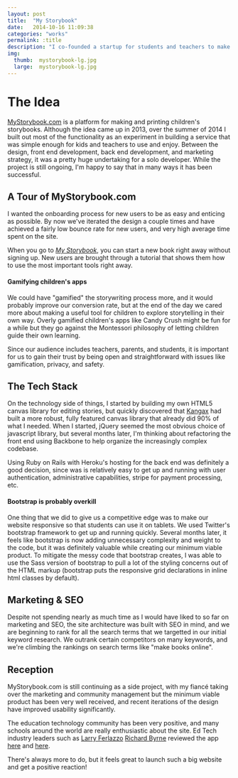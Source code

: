 ```yaml
---
layout: post
title:  "My Storybook"
date:   2014-10-16 11:09:38
categories: "works"
permalink: :title
description: "I co-founded a startup for students and teachers to make and print their own storybooks. It has been a great learning experience to design, develop, and market our feature-rich book making tool."
img:
  thumb:  mystorybook-lg.jpg
  large:  mystorybook-lg.jpg
---
```


# The Idea

[MyStorybook.com](https://mystorybook.com) is a platform for making and printing children's storybooks. Although the idea came up in 2013, over the summer of 2014 I built out most of the functionality as an experiment in building a service that was simple enough for kids and teachers to use and enjoy. Between the design, front end development, back end development, and marketing strategy, it was a pretty huge undertaking for a solo developer. While the project is still ongoing, I'm happy to say that in many ways it has been successful.

## A Tour of MyStorybook.com


I wanted the onboarding process for new users to be as easy and enticing as possible. By now we've iterated the design a couple times and have achieved a fairly low bounce rate for new users, and very high average time spent on the site.

When you go to [*My Storybook*](https://www.mystorybook.com/books/new/), you can start a new book right away without signing up. New users are brought through a tutorial that shows them how to use the most important tools right away. 

#### Gamifying children's apps

We could have "gamified" the storywriting process more, and it would probably improve our conversion rate, but at the end of the day we cared more about making a useful tool for children to explore storytelling in their own way. Overly gamified children's apps like Candy Crush might be fun for a while but they go against the Montessori philosophy of letting children guide their own learning. 

Since our audience includes teachers, parents, and students, it is important for us to gain their trust by being open and straightforward with issues like gamification, privacy, and safety.

## The Tech Stack

On the technology side of things, I started by building my own HTML5 canvas library for editing stories, but quickly discovered that [Kangax](https://twitter.com/kangax) had built a more robust, fully featured canvas library that already did 90% of what I needed. When I started, jQuery seemed the most obvious choice of javascript library, but several months later, I'm thinking about refactoring the front end using Backbone to help organize the increasingly complex codebase.

Using Ruby on Rails with Heroku's hosting for the back end was definitely a good decision, since was is relatively easy to get up and running with user authentication, administrative capabilities, stripe for payment processing, etc. 

#### Bootstrap is probably overkill

One thing that we did to give us a competitive edge was to make our website responsive so that students can use it on tablets. We used Twitter's bootstrap framework to get up and running quickly. Several months later, it feels like bootstrap is now adding unnecessary complexity and weight to the code, but it was definitely valuable while creating our minimum viable product. To mitigate the messy code that bootstrap creates, I was able to use the Sass version of bootstrap to pull a lot of the styling concerns out of the HTML markup (bootstrap puts the responsive grid declarations in inline html classes by default).

## Marketing & SEO

Despite not spending nearly as much time as I would have liked to so far on marketing and SEO, the site architecture was built with SEO in mind, and we are beginning to rank for all the search terms that we targetted in our initial keyword research. We outrank certain competitors on many keywords, and we're climbing the rankings on search terms like "make books online".

## Reception

MyStorybook.com is still continuing as a side project, with my fiancé taking over the marketing and community management but the minimum viable product has been very well received, and recent iterations of the design have improved usability significantly. 

The education technology community has been very positive, and many schools around the world are really enthusiastic about the site. Ed Tech industry leaders such as [Larry Ferlazzo](https://twitter.com/Larryferlazzo) [Richard Byrne](https://twitter.com/rmbyrne) reviewed the app [here](http://larryferlazzo.edublogs.org/2014/09/09/my-storybook-is-a-new-free-good-site-for-students-to-write-online/) and [here](http://www.freetech4teachers.com/2014/09/mystorybook-good-platform-for-creating.html).


There's always more to do, but it feels great to launch such a big website and get a positive reaction!